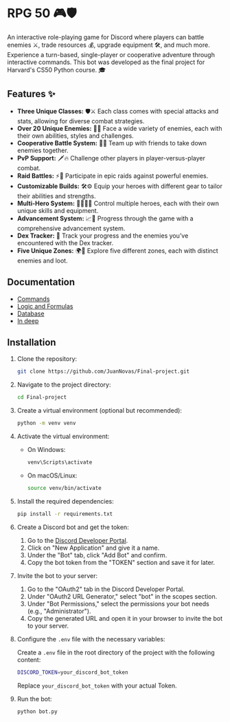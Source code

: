 # RPG 50 🎮🛡️
An interactive role-playing game for Discord where players can battle enemies ⚔️, trade resources 💰, upgrade equipment 🛠️, and much more. Experience a turn-based, single-player or cooperative adventure through interactive commands. This bot was developed as the final project for Harvard's CS50 Python course. 🎓


## Features ✨

- **Three Unique Classes:** 🛡️⚔️ Each class comes with special attacks and stats, allowing for diverse combat strategies.
- **Over 20 Unique Enemies:** 👹🐉 Face a wide variety of enemies, each with their own abilities, styles and challenges.
- **Cooperative Battle System:** 🤜🤛 Team up with friends to take down enemies together.
- **PvP Support:** 🗡️🔥 Challenge other players in player-versus-player combat.
- **Raid Battles:** ⚡🐲 Participate in epic raids against powerful enemies.
- **Customizable Builds:** 🛠️⚙️ Equip your heroes with different gear to tailor their abilities and strengths.
- **Multi-Hero System:** 🦸‍♂️🦸‍♀️ Control multiple heroes, each with their own unique skills and equipment.
- **Advancement System:** 📈🌟 Progress through the game with a comprehensive advancement system.
- **Dex Tracker:** 📖 Track your progress and the enemies you’ve encountered with the Dex tracker.
- **Five Unique Zones:** 🌍🌌 Explore five different zones, each with distinct enemies and loot.


## Documentation
- [Commands](docs/Commands.md)
- [Logic and Formulas](docs/Logic_and_formulas.md)
- [Database](docs/Database.md)
- [In deep](docs/In_deep.md)

## Installation

1. Clone the repository:
    ```bash
    git clone https://github.com/JuanNovas/Final-project.git
    ```

2. Navigate to the project directory:
    ```bash
    cd Final-project
    ```

3. Create a virtual environment (optional but recommended):
    ```bash
    python -m venv venv
    ```

4. Activate the virtual environment:

   - On Windows:
       ```bash
     venv\Scripts\activate
     ```

   - On macOS/Linux:
       ```bash
     source venv/bin/activate
     ```

5. Install the required dependencies:
    ```bash
   pip install -r requirements.txt
   ```

6. Create a Discord bot and get the token:
   1. Go to the [Discord Developer Portal](https://discord.com/developers/applications).
   2. Click on "New Application" and give it a name.
   3. Under the "Bot" tab, click "Add Bot" and confirm.
   4. Copy the bot token from the "TOKEN" section and save it for later.

7. Invite the bot to your server:
   1. Go to the "OAuth2" tab in the Discord Developer Portal.
   2. Under "OAuth2 URL Generator," select "bot" in the scopes section.
   3. Under "Bot Permissions," select the permissions your bot needs (e.g., "Administrator").
   4. Copy the generated URL and open it in your browser to invite the bot to your server.

8. Configure the `.env` file with the necessary variables:

   Create a `.env` file in the root directory of the project with the following content:
    ```bash
    DISCORD_TOKEN=your_discord_bot_token
    ```

   Replace `your_discord_bot_token` with your actual Token.

9. Run the bot:
    ```bash
   python bot.py
    ```

